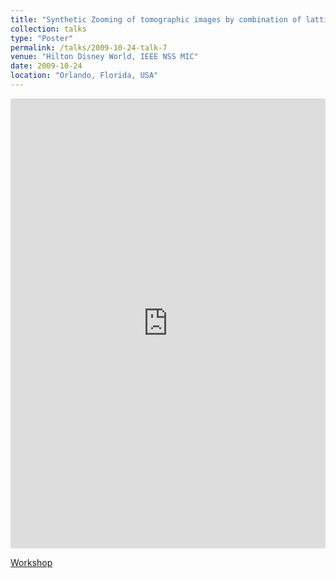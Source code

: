 ```yaml
---
title: "Synthetic Zooming of tomographic images by combination of lattices"
collection: talks
type: "Poster"
permalink: /talks/2009-10-24-talk-7
venue: "Hilton Disney World, IEEE NSS MIC"
date: 2009-10-24
location: "Orlando, Florida, USA"
---
```

<iframe src="https://onedrive.live.com/embed?resid=27058F57F76D3F1%2115437&authkey=!AJ3klW-_MPdwfmc&em=2" width="100%" height="720px" frameborder="0" scrolling="no"></iframe>


[Workshop](http://cds.cern.ch/record/1166347?ln=en)
